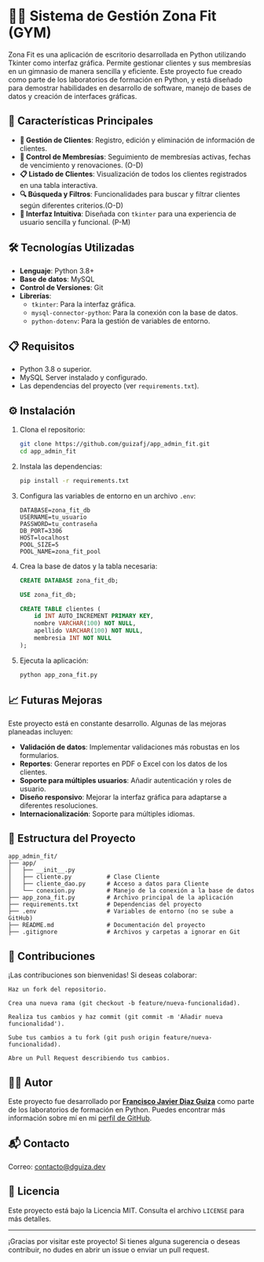 # 🏋️‍♂️ Sistema de Gestión Zona Fit (GYM)

Zona Fit es una aplicación de escritorio desarrollada en Python utilizando Tkinter como interfaz gráfica. Permite gestionar clientes y sus membresías en un gimnasio de manera sencilla y eficiente. Este proyecto fue creado como parte de los laboratorios de formación en Python, y está diseñado para demostrar habilidades en desarrollo de software, manejo de bases de datos y creación de interfaces gráficas.

## 🚀 Características Principales

- **👥 Gestión de Clientes**: Registro, edición y eliminación de información de clientes.
- **📅 Control de Membresías**: Seguimiento de membresías activas, fechas de vencimiento y renovaciones. (O-D)
- **📋 Listado de Clientes**: Visualización de todos los clientes registrados en una tabla interactiva.
- **🔍 Búsqueda y Filtros**:  Funcionalidades para buscar y filtrar clientes según diferentes criterios.(O-D)
- **🎨 Interfaz Intuitiva**: Diseñada con `tkinter` para una experiencia de usuario sencilla y funcional. (P-M)

## 🛠️ Tecnologías Utilizadas

- **Lenguaje**: Python 3.8+
- **Base de datos**: MySQL
- **Control de Versiones**: Git
- **Librerías**:
  - `tkinter`: Para la interfaz gráfica.
  - `mysql-connector-python`: Para la conexión con la base de datos.
  - `python-dotenv`: Para la gestión de variables de entorno.

## 📋 Requisitos

- Python 3.8 o superior.
- MySQL Server instalado y configurado.
- Las dependencias del proyecto (ver `requirements.txt`).

## ⚙️ Instalación

1. Clona el repositorio:
   ```bash
   git clone https://github.com/guizafj/app_admin_fit.git
   cd app_admin_fit
   ```

2. Instala las dependencias:
   ```bash
   pip install -r requirements.txt
   ```

3. Configura las variables de entorno en un archivo `.env`:
   ```plaintext
   DATABASE=zona_fit_db
   USERNAME=tu_usuario
   PASSWORD=tu_contraseña
   DB_PORT=3306
   HOST=localhost
   POOL_SIZE=5
   POOL_NAME=zona_fit_pool
   ```

4. Crea la base de datos y la tabla necesaria:
   ```sql
   CREATE DATABASE zona_fit_db;

   USE zona_fit_db;

   CREATE TABLE clientes (
       id INT AUTO_INCREMENT PRIMARY KEY,
       nombre VARCHAR(100) NOT NULL,
       apellido VARCHAR(100) NOT NULL,
       membresia INT NOT NULL
   );
   ```

5. Ejecuta la aplicación:
   ```bash
   python app_zona_fit.py
   ```

## 📈 Futuras Mejoras

Este proyecto está en constante desarrollo. Algunas de las mejoras planeadas incluyen:

- **Validación de datos**: Implementar validaciones más robustas en los formularios.
- **Reportes**: Generar reportes en PDF o Excel con los datos de los clientes.
- **Soporte para múltiples usuarios**: Añadir autenticación y roles de usuario.
- **Diseño responsivo**: Mejorar la interfaz gráfica para adaptarse a diferentes resoluciones.
- **Internacionalización**: Soporte para múltiples idiomas.

## 📂 Estructura del Proyecto

```
app_admin_fit/
├── app/
│   ├── __init__.py
│   ├── cliente.py          # Clase Cliente
│   ├── cliente_dao.py      # Acceso a datos para Cliente
│   └── conexion.py         # Manejo de la conexión a la base de datos
├── app_zona_fit.py         # Archivo principal de la aplicación
├── requirements.txt        # Dependencias del proyecto
├── .env                    # Variables de entorno (no se sube a GitHub)
├── README.md               # Documentación del proyecto
├── .gitignore              # Archivos y carpetas a ignorar en Git
```
## 🤝 Contribuciones

¡Las contribuciones son bienvenidas! Si deseas colaborar:

    Haz un fork del repositorio.

    Crea una nueva rama (git checkout -b feature/nueva-funcionalidad).

    Realiza tus cambios y haz commit (git commit -m 'Añadir nueva funcionalidad').

    Sube tus cambios a tu fork (git push origin feature/nueva-funcionalidad).

    Abre un Pull Request describiendo tus cambios.



## 🧑‍💻 Autor

Este proyecto fue desarrollado por **[Francisco Javier Diaz Guiza](https://github.com/guizafj)** como parte de los laboratorios de formación en Python. Puedes encontrar más información sobre mí en mi [perfil de GitHub](https://github.com/guizafj).

## 📬 Contacto
   Correo: contacto@dguiza.dev

## 📝 Licencia

Este proyecto está bajo la Licencia MIT. Consulta el archivo `LICENSE` para más detalles.

---

¡Gracias por visitar este proyecto! Si tienes alguna sugerencia o deseas contribuir, no dudes en abrir un issue o enviar un pull request.